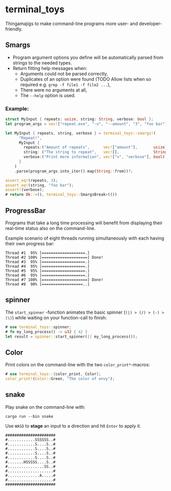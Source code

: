 # terminal_toys
Thingamajigs to make command-line programs more user- and developer-friendly.

## Smargs
- Program argument options you define will be automatically parsed from strings
  to the needed types.
- Return fitting help messages when:
  - Arguments could not be parsed correctly,
  - Duplicates of an option were found (TODO Allow lists when so required e.g. `grep -f file1 -f file2 ...`),
  - There were no arguments at all,
  - The `--help` option is used.

### Example:
```rust
struct MyInput { repeats: usize, string: String, verbose: bool };
let program_args = vec!["repeat.exe", "-v", "--amount", "3", "foo bar"];

let MyInput { repeats, string, verbose } = terminal_toys::smargs!(
      "Repeat!",
      MyInput {
        repeats:("Amount of repeats",      vec!["amount"],       usize),
        string: ("The string to repeat",   vec![],               String),
        verbose:("Print more information", vec!["v", "verbose"], bool)
      }
    )
    .parse(program_args.into_iter().map(String::from))?;

assert_eq!(repeats, 3);
assert_eq!(string, "foo bar");
assert!(verbose);
# return Ok::<(), terminal_toys::SmargsBreak>(())
```

## ProgressBar
Programs that take a long time processing will benefit from displaying their real-time status also on the command-line.

Example scenario of eight threads running simultaneously with each having their own progress bar:
```ignore
Thread #1  95% [===================.]
Thread #2 100% [====================] Done!
Thread #3  95% [===================.]
Thread #4  95% [===================.]
Thread #5  95% [===================.]
Thread #6  95% [===================.]
Thread #7 100% [====================] Done!
Thread #8  90% [==================..]
```
## spinner
The `start_spinner` -function animates the basic spinner (`(|) > (/) > (-) >
(\)`) while waiting on your function-call to finish:
```rust
# use terminal_toys::spinner;
# fn my_long_process() -> u32 { 42 }
let result = spinner::start_spinner(|| my_long_process());
```

## Color
Print colors on the command-line with the two `color_print*`-macros:
```rust
# use terminal_toys::{color_print, Color};
color_print!(Color::Green, "The color of envy");
```

## snake
Play snake on the command-line with:
```ignore
cargo run --bin snake
```
Use `WASD` to __stage__ an input to a direction and hit `Enter` to apply it.

```ignore
######################
#............SSSSSS..#
#............S....S..#
#............S....S..#
#............S....S..#
#............S....S..#
#.......HSSSSS....S..#
#................SS..#
#....................#
#..............A.....#
#....................#
######################
```

